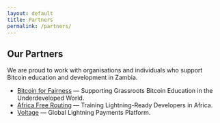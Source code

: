 ```yaml
---
layout: default
title: Partners
permalink: /partners/
---
```


## Our Partners

We are proud to work with organisations and individuals who support Bitcoin education and development in Zambia.

<ul class="partners-list">
  <li class="partner">
    <a href="https://bffbtc.org" target="_blank">Bitcoin for Fairness</a> — Supporting Grassroots Bitcoin Education in the Underdeveloped World.
  </li>

  <li class="partner">
    <a href="https://freerouting.africa/" target="_blank">Africa Free Routing</a> — Training Lightning-Ready Developers in Africa.
  </li>

  <li class="partner">
    <a href="https://www.voltage.cloud/" target="_blank">Voltage</a> — Global Lightning Payments Platform.
  </li>
</ul>
